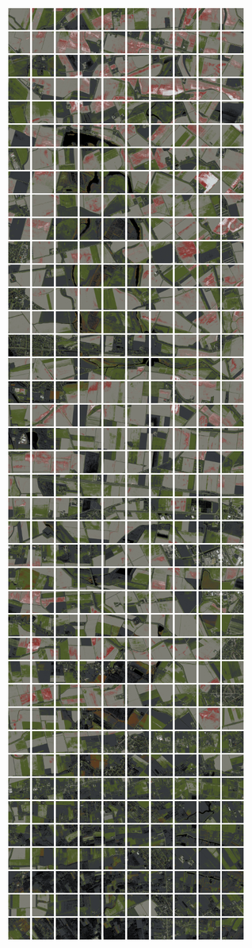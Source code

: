 <html>
<div>
<img src="https://github.com/HakkaTjakka/NL_TILE_MAP/blob/main/18/597/-1033/r.5970.-10330.png" height="44" width="44">
<img src="https://github.com/HakkaTjakka/NL_TILE_MAP/blob/main/18/597/-1033/r.5971.-10330.png" height="44" width="44">
<img src="https://github.com/HakkaTjakka/NL_TILE_MAP/blob/main/18/597/-1033/r.5972.-10330.png" height="44" width="44">
<img src="https://github.com/HakkaTjakka/NL_TILE_MAP/blob/main/18/597/-1033/r.5973.-10330.png" height="44" width="44">
<img src="https://github.com/HakkaTjakka/NL_TILE_MAP/blob/main/18/597/-1033/r.5974.-10330.png" height="44" width="44">
<img src="https://github.com/HakkaTjakka/NL_TILE_MAP/blob/main/18/597/-1033/r.5975.-10330.png" height="44" width="44">
<img src="https://github.com/HakkaTjakka/NL_TILE_MAP/blob/main/18/597/-1033/r.5976.-10330.png" height="44" width="44">
<img src="https://github.com/HakkaTjakka/NL_TILE_MAP/blob/main/18/597/-1033/r.5977.-10330.png" height="44" width="44">
<img src="https://github.com/HakkaTjakka/NL_TILE_MAP/blob/main/18/597/-1033/r.5978.-10330.png" height="44" width="44">
<img src="https://github.com/HakkaTjakka/NL_TILE_MAP/blob/main/18/597/-1033/r.5979.-10330.png" height="44" width="44">
<img src="https://github.com/HakkaTjakka/NL_TILE_MAP/blob/main/18/598/-1033/r.5980.-10330.png" height="44" width="44">
<img src="https://github.com/HakkaTjakka/NL_TILE_MAP/blob/main/18/598/-1033/r.5981.-10330.png" height="44" width="44">
<img src="https://github.com/HakkaTjakka/NL_TILE_MAP/blob/main/18/598/-1033/r.5982.-10330.png" height="44" width="44">
<img src="https://github.com/HakkaTjakka/NL_TILE_MAP/blob/main/18/598/-1033/r.5983.-10330.png" height="44" width="44">
<img src="https://github.com/HakkaTjakka/NL_TILE_MAP/blob/main/18/598/-1033/r.5984.-10330.png" height="44" width="44">
<img src="https://github.com/HakkaTjakka/NL_TILE_MAP/blob/main/18/598/-1033/r.5985.-10330.png" height="44" width="44">
<img src="https://github.com/HakkaTjakka/NL_TILE_MAP/blob/main/18/598/-1033/r.5986.-10330.png" height="44" width="44">
<img src="https://github.com/HakkaTjakka/NL_TILE_MAP/blob/main/18/598/-1033/r.5987.-10330.png" height="44" width="44">
<img src="https://github.com/HakkaTjakka/NL_TILE_MAP/blob/main/18/598/-1033/r.5988.-10330.png" height="44" width="44">
<img src="https://github.com/HakkaTjakka/NL_TILE_MAP/blob/main/18/598/-1033/r.5989.-10330.png" height="44" width="44">
<br>
<img src="https://github.com/HakkaTjakka/NL_TILE_MAP/blob/main/18/597/-1033/r.5970.-10329.png" height="44" width="44">
<img src="https://github.com/HakkaTjakka/NL_TILE_MAP/blob/main/18/597/-1033/r.5971.-10329.png" height="44" width="44">
<img src="https://github.com/HakkaTjakka/NL_TILE_MAP/blob/main/18/597/-1033/r.5972.-10329.png" height="44" width="44">
<img src="https://github.com/HakkaTjakka/NL_TILE_MAP/blob/main/18/597/-1033/r.5973.-10329.png" height="44" width="44">
<img src="https://github.com/HakkaTjakka/NL_TILE_MAP/blob/main/18/597/-1033/r.5974.-10329.png" height="44" width="44">
<img src="https://github.com/HakkaTjakka/NL_TILE_MAP/blob/main/18/597/-1033/r.5975.-10329.png" height="44" width="44">
<img src="https://github.com/HakkaTjakka/NL_TILE_MAP/blob/main/18/597/-1033/r.5976.-10329.png" height="44" width="44">
<img src="https://github.com/HakkaTjakka/NL_TILE_MAP/blob/main/18/597/-1033/r.5977.-10329.png" height="44" width="44">
<img src="https://github.com/HakkaTjakka/NL_TILE_MAP/blob/main/18/597/-1033/r.5978.-10329.png" height="44" width="44">
<img src="https://github.com/HakkaTjakka/NL_TILE_MAP/blob/main/18/597/-1033/r.5979.-10329.png" height="44" width="44">
<img src="https://github.com/HakkaTjakka/NL_TILE_MAP/blob/main/18/598/-1033/r.5980.-10329.png" height="44" width="44">
<img src="https://github.com/HakkaTjakka/NL_TILE_MAP/blob/main/18/598/-1033/r.5981.-10329.png" height="44" width="44">
<img src="https://github.com/HakkaTjakka/NL_TILE_MAP/blob/main/18/598/-1033/r.5982.-10329.png" height="44" width="44">
<img src="https://github.com/HakkaTjakka/NL_TILE_MAP/blob/main/18/598/-1033/r.5983.-10329.png" height="44" width="44">
<img src="https://github.com/HakkaTjakka/NL_TILE_MAP/blob/main/18/598/-1033/r.5984.-10329.png" height="44" width="44">
<img src="https://github.com/HakkaTjakka/NL_TILE_MAP/blob/main/18/598/-1033/r.5985.-10329.png" height="44" width="44">
<img src="https://github.com/HakkaTjakka/NL_TILE_MAP/blob/main/18/598/-1033/r.5986.-10329.png" height="44" width="44">
<img src="https://github.com/HakkaTjakka/NL_TILE_MAP/blob/main/18/598/-1033/r.5987.-10329.png" height="44" width="44">
<img src="https://github.com/HakkaTjakka/NL_TILE_MAP/blob/main/18/598/-1033/r.5988.-10329.png" height="44" width="44">
<img src="https://github.com/HakkaTjakka/NL_TILE_MAP/blob/main/18/598/-1033/r.5989.-10329.png" height="44" width="44">
<br>
<img src="https://github.com/HakkaTjakka/NL_TILE_MAP/blob/main/18/597/-1033/r.5970.-10328.png" height="44" width="44">
<img src="https://github.com/HakkaTjakka/NL_TILE_MAP/blob/main/18/597/-1033/r.5971.-10328.png" height="44" width="44">
<img src="https://github.com/HakkaTjakka/NL_TILE_MAP/blob/main/18/597/-1033/r.5972.-10328.png" height="44" width="44">
<img src="https://github.com/HakkaTjakka/NL_TILE_MAP/blob/main/18/597/-1033/r.5973.-10328.png" height="44" width="44">
<img src="https://github.com/HakkaTjakka/NL_TILE_MAP/blob/main/18/597/-1033/r.5974.-10328.png" height="44" width="44">
<img src="https://github.com/HakkaTjakka/NL_TILE_MAP/blob/main/18/597/-1033/r.5975.-10328.png" height="44" width="44">
<img src="https://github.com/HakkaTjakka/NL_TILE_MAP/blob/main/18/597/-1033/r.5976.-10328.png" height="44" width="44">
<img src="https://github.com/HakkaTjakka/NL_TILE_MAP/blob/main/18/597/-1033/r.5977.-10328.png" height="44" width="44">
<img src="https://github.com/HakkaTjakka/NL_TILE_MAP/blob/main/18/597/-1033/r.5978.-10328.png" height="44" width="44">
<img src="https://github.com/HakkaTjakka/NL_TILE_MAP/blob/main/18/597/-1033/r.5979.-10328.png" height="44" width="44">
<img src="https://github.com/HakkaTjakka/NL_TILE_MAP/blob/main/18/598/-1033/r.5980.-10328.png" height="44" width="44">
<img src="https://github.com/HakkaTjakka/NL_TILE_MAP/blob/main/18/598/-1033/r.5981.-10328.png" height="44" width="44">
<img src="https://github.com/HakkaTjakka/NL_TILE_MAP/blob/main/18/598/-1033/r.5982.-10328.png" height="44" width="44">
<img src="https://github.com/HakkaTjakka/NL_TILE_MAP/blob/main/18/598/-1033/r.5983.-10328.png" height="44" width="44">
<img src="https://github.com/HakkaTjakka/NL_TILE_MAP/blob/main/18/598/-1033/r.5984.-10328.png" height="44" width="44">
<img src="https://github.com/HakkaTjakka/NL_TILE_MAP/blob/main/18/598/-1033/r.5985.-10328.png" height="44" width="44">
<img src="https://github.com/HakkaTjakka/NL_TILE_MAP/blob/main/18/598/-1033/r.5986.-10328.png" height="44" width="44">
<img src="https://github.com/HakkaTjakka/NL_TILE_MAP/blob/main/18/598/-1033/r.5987.-10328.png" height="44" width="44">
<img src="https://github.com/HakkaTjakka/NL_TILE_MAP/blob/main/18/598/-1033/r.5988.-10328.png" height="44" width="44">
<img src="https://github.com/HakkaTjakka/NL_TILE_MAP/blob/main/18/598/-1033/r.5989.-10328.png" height="44" width="44">
<br>
<img src="https://github.com/HakkaTjakka/NL_TILE_MAP/blob/main/18/597/-1033/r.5970.-10327.png" height="44" width="44">
<img src="https://github.com/HakkaTjakka/NL_TILE_MAP/blob/main/18/597/-1033/r.5971.-10327.png" height="44" width="44">
<img src="https://github.com/HakkaTjakka/NL_TILE_MAP/blob/main/18/597/-1033/r.5972.-10327.png" height="44" width="44">
<img src="https://github.com/HakkaTjakka/NL_TILE_MAP/blob/main/18/597/-1033/r.5973.-10327.png" height="44" width="44">
<img src="https://github.com/HakkaTjakka/NL_TILE_MAP/blob/main/18/597/-1033/r.5974.-10327.png" height="44" width="44">
<img src="https://github.com/HakkaTjakka/NL_TILE_MAP/blob/main/18/597/-1033/r.5975.-10327.png" height="44" width="44">
<img src="https://github.com/HakkaTjakka/NL_TILE_MAP/blob/main/18/597/-1033/r.5976.-10327.png" height="44" width="44">
<img src="https://github.com/HakkaTjakka/NL_TILE_MAP/blob/main/18/597/-1033/r.5977.-10327.png" height="44" width="44">
<img src="https://github.com/HakkaTjakka/NL_TILE_MAP/blob/main/18/597/-1033/r.5978.-10327.png" height="44" width="44">
<img src="https://github.com/HakkaTjakka/NL_TILE_MAP/blob/main/18/597/-1033/r.5979.-10327.png" height="44" width="44">
<img src="https://github.com/HakkaTjakka/NL_TILE_MAP/blob/main/18/598/-1033/r.5980.-10327.png" height="44" width="44">
<img src="https://github.com/HakkaTjakka/NL_TILE_MAP/blob/main/18/598/-1033/r.5981.-10327.png" height="44" width="44">
<img src="https://github.com/HakkaTjakka/NL_TILE_MAP/blob/main/18/598/-1033/r.5982.-10327.png" height="44" width="44">
<img src="https://github.com/HakkaTjakka/NL_TILE_MAP/blob/main/18/598/-1033/r.5983.-10327.png" height="44" width="44">
<img src="https://github.com/HakkaTjakka/NL_TILE_MAP/blob/main/18/598/-1033/r.5984.-10327.png" height="44" width="44">
<img src="https://github.com/HakkaTjakka/NL_TILE_MAP/blob/main/18/598/-1033/r.5985.-10327.png" height="44" width="44">
<img src="https://github.com/HakkaTjakka/NL_TILE_MAP/blob/main/18/598/-1033/r.5986.-10327.png" height="44" width="44">
<img src="https://github.com/HakkaTjakka/NL_TILE_MAP/blob/main/18/598/-1033/r.5987.-10327.png" height="44" width="44">
<img src="https://github.com/HakkaTjakka/NL_TILE_MAP/blob/main/18/598/-1033/r.5988.-10327.png" height="44" width="44">
<img src="https://github.com/HakkaTjakka/NL_TILE_MAP/blob/main/18/598/-1033/r.5989.-10327.png" height="44" width="44">
<br>
<img src="https://github.com/HakkaTjakka/NL_TILE_MAP/blob/main/18/597/-1033/r.5970.-10326.png" height="44" width="44">
<img src="https://github.com/HakkaTjakka/NL_TILE_MAP/blob/main/18/597/-1033/r.5971.-10326.png" height="44" width="44">
<img src="https://github.com/HakkaTjakka/NL_TILE_MAP/blob/main/18/597/-1033/r.5972.-10326.png" height="44" width="44">
<img src="https://github.com/HakkaTjakka/NL_TILE_MAP/blob/main/18/597/-1033/r.5973.-10326.png" height="44" width="44">
<img src="https://github.com/HakkaTjakka/NL_TILE_MAP/blob/main/18/597/-1033/r.5974.-10326.png" height="44" width="44">
<img src="https://github.com/HakkaTjakka/NL_TILE_MAP/blob/main/18/597/-1033/r.5975.-10326.png" height="44" width="44">
<img src="https://github.com/HakkaTjakka/NL_TILE_MAP/blob/main/18/597/-1033/r.5976.-10326.png" height="44" width="44">
<img src="https://github.com/HakkaTjakka/NL_TILE_MAP/blob/main/18/597/-1033/r.5977.-10326.png" height="44" width="44">
<img src="https://github.com/HakkaTjakka/NL_TILE_MAP/blob/main/18/597/-1033/r.5978.-10326.png" height="44" width="44">
<img src="https://github.com/HakkaTjakka/NL_TILE_MAP/blob/main/18/597/-1033/r.5979.-10326.png" height="44" width="44">
<img src="https://github.com/HakkaTjakka/NL_TILE_MAP/blob/main/18/598/-1033/r.5980.-10326.png" height="44" width="44">
<img src="https://github.com/HakkaTjakka/NL_TILE_MAP/blob/main/18/598/-1033/r.5981.-10326.png" height="44" width="44">
<img src="https://github.com/HakkaTjakka/NL_TILE_MAP/blob/main/18/598/-1033/r.5982.-10326.png" height="44" width="44">
<img src="https://github.com/HakkaTjakka/NL_TILE_MAP/blob/main/18/598/-1033/r.5983.-10326.png" height="44" width="44">
<img src="https://github.com/HakkaTjakka/NL_TILE_MAP/blob/main/18/598/-1033/r.5984.-10326.png" height="44" width="44">
<img src="https://github.com/HakkaTjakka/NL_TILE_MAP/blob/main/18/598/-1033/r.5985.-10326.png" height="44" width="44">
<img src="https://github.com/HakkaTjakka/NL_TILE_MAP/blob/main/18/598/-1033/r.5986.-10326.png" height="44" width="44">
<img src="https://github.com/HakkaTjakka/NL_TILE_MAP/blob/main/18/598/-1033/r.5987.-10326.png" height="44" width="44">
<img src="https://github.com/HakkaTjakka/NL_TILE_MAP/blob/main/18/598/-1033/r.5988.-10326.png" height="44" width="44">
<img src="https://github.com/HakkaTjakka/NL_TILE_MAP/blob/main/18/598/-1033/r.5989.-10326.png" height="44" width="44">
<br>
<img src="https://github.com/HakkaTjakka/NL_TILE_MAP/blob/main/18/597/-1033/r.5970.-10325.png" height="44" width="44">
<img src="https://github.com/HakkaTjakka/NL_TILE_MAP/blob/main/18/597/-1033/r.5971.-10325.png" height="44" width="44">
<img src="https://github.com/HakkaTjakka/NL_TILE_MAP/blob/main/18/597/-1033/r.5972.-10325.png" height="44" width="44">
<img src="https://github.com/HakkaTjakka/NL_TILE_MAP/blob/main/18/597/-1033/r.5973.-10325.png" height="44" width="44">
<img src="https://github.com/HakkaTjakka/NL_TILE_MAP/blob/main/18/597/-1033/r.5974.-10325.png" height="44" width="44">
<img src="https://github.com/HakkaTjakka/NL_TILE_MAP/blob/main/18/597/-1033/r.5975.-10325.png" height="44" width="44">
<img src="https://github.com/HakkaTjakka/NL_TILE_MAP/blob/main/18/597/-1033/r.5976.-10325.png" height="44" width="44">
<img src="https://github.com/HakkaTjakka/NL_TILE_MAP/blob/main/18/597/-1033/r.5977.-10325.png" height="44" width="44">
<img src="https://github.com/HakkaTjakka/NL_TILE_MAP/blob/main/18/597/-1033/r.5978.-10325.png" height="44" width="44">
<img src="https://github.com/HakkaTjakka/NL_TILE_MAP/blob/main/18/597/-1033/r.5979.-10325.png" height="44" width="44">
<img src="https://github.com/HakkaTjakka/NL_TILE_MAP/blob/main/18/598/-1033/r.5980.-10325.png" height="44" width="44">
<img src="https://github.com/HakkaTjakka/NL_TILE_MAP/blob/main/18/598/-1033/r.5981.-10325.png" height="44" width="44">
<img src="https://github.com/HakkaTjakka/NL_TILE_MAP/blob/main/18/598/-1033/r.5982.-10325.png" height="44" width="44">
<img src="https://github.com/HakkaTjakka/NL_TILE_MAP/blob/main/18/598/-1033/r.5983.-10325.png" height="44" width="44">
<img src="https://github.com/HakkaTjakka/NL_TILE_MAP/blob/main/18/598/-1033/r.5984.-10325.png" height="44" width="44">
<img src="https://github.com/HakkaTjakka/NL_TILE_MAP/blob/main/18/598/-1033/r.5985.-10325.png" height="44" width="44">
<img src="https://github.com/HakkaTjakka/NL_TILE_MAP/blob/main/18/598/-1033/r.5986.-10325.png" height="44" width="44">
<img src="https://github.com/HakkaTjakka/NL_TILE_MAP/blob/main/18/598/-1033/r.5987.-10325.png" height="44" width="44">
<img src="https://github.com/HakkaTjakka/NL_TILE_MAP/blob/main/18/598/-1033/r.5988.-10325.png" height="44" width="44">
<img src="https://github.com/HakkaTjakka/NL_TILE_MAP/blob/main/18/598/-1033/r.5989.-10325.png" height="44" width="44">
<br>
<img src="https://github.com/HakkaTjakka/NL_TILE_MAP/blob/main/18/597/-1033/r.5970.-10324.png" height="44" width="44">
<img src="https://github.com/HakkaTjakka/NL_TILE_MAP/blob/main/18/597/-1033/r.5971.-10324.png" height="44" width="44">
<img src="https://github.com/HakkaTjakka/NL_TILE_MAP/blob/main/18/597/-1033/r.5972.-10324.png" height="44" width="44">
<img src="https://github.com/HakkaTjakka/NL_TILE_MAP/blob/main/18/597/-1033/r.5973.-10324.png" height="44" width="44">
<img src="https://github.com/HakkaTjakka/NL_TILE_MAP/blob/main/18/597/-1033/r.5974.-10324.png" height="44" width="44">
<img src="https://github.com/HakkaTjakka/NL_TILE_MAP/blob/main/18/597/-1033/r.5975.-10324.png" height="44" width="44">
<img src="https://github.com/HakkaTjakka/NL_TILE_MAP/blob/main/18/597/-1033/r.5976.-10324.png" height="44" width="44">
<img src="https://github.com/HakkaTjakka/NL_TILE_MAP/blob/main/18/597/-1033/r.5977.-10324.png" height="44" width="44">
<img src="https://github.com/HakkaTjakka/NL_TILE_MAP/blob/main/18/597/-1033/r.5978.-10324.png" height="44" width="44">
<img src="https://github.com/HakkaTjakka/NL_TILE_MAP/blob/main/18/597/-1033/r.5979.-10324.png" height="44" width="44">
<img src="https://github.com/HakkaTjakka/NL_TILE_MAP/blob/main/18/598/-1033/r.5980.-10324.png" height="44" width="44">
<img src="https://github.com/HakkaTjakka/NL_TILE_MAP/blob/main/18/598/-1033/r.5981.-10324.png" height="44" width="44">
<img src="https://github.com/HakkaTjakka/NL_TILE_MAP/blob/main/18/598/-1033/r.5982.-10324.png" height="44" width="44">
<img src="https://github.com/HakkaTjakka/NL_TILE_MAP/blob/main/18/598/-1033/r.5983.-10324.png" height="44" width="44">
<img src="https://github.com/HakkaTjakka/NL_TILE_MAP/blob/main/18/598/-1033/r.5984.-10324.png" height="44" width="44">
<img src="https://github.com/HakkaTjakka/NL_TILE_MAP/blob/main/18/598/-1033/r.5985.-10324.png" height="44" width="44">
<img src="https://github.com/HakkaTjakka/NL_TILE_MAP/blob/main/18/598/-1033/r.5986.-10324.png" height="44" width="44">
<img src="https://github.com/HakkaTjakka/NL_TILE_MAP/blob/main/18/598/-1033/r.5987.-10324.png" height="44" width="44">
<img src="https://github.com/HakkaTjakka/NL_TILE_MAP/blob/main/18/598/-1033/r.5988.-10324.png" height="44" width="44">
<img src="https://github.com/HakkaTjakka/NL_TILE_MAP/blob/main/18/598/-1033/r.5989.-10324.png" height="44" width="44">
<br>
<img src="https://github.com/HakkaTjakka/NL_TILE_MAP/blob/main/18/597/-1033/r.5970.-10323.png" height="44" width="44">
<img src="https://github.com/HakkaTjakka/NL_TILE_MAP/blob/main/18/597/-1033/r.5971.-10323.png" height="44" width="44">
<img src="https://github.com/HakkaTjakka/NL_TILE_MAP/blob/main/18/597/-1033/r.5972.-10323.png" height="44" width="44">
<img src="https://github.com/HakkaTjakka/NL_TILE_MAP/blob/main/18/597/-1033/r.5973.-10323.png" height="44" width="44">
<img src="https://github.com/HakkaTjakka/NL_TILE_MAP/blob/main/18/597/-1033/r.5974.-10323.png" height="44" width="44">
<img src="https://github.com/HakkaTjakka/NL_TILE_MAP/blob/main/18/597/-1033/r.5975.-10323.png" height="44" width="44">
<img src="https://github.com/HakkaTjakka/NL_TILE_MAP/blob/main/18/597/-1033/r.5976.-10323.png" height="44" width="44">
<img src="https://github.com/HakkaTjakka/NL_TILE_MAP/blob/main/18/597/-1033/r.5977.-10323.png" height="44" width="44">
<img src="https://github.com/HakkaTjakka/NL_TILE_MAP/blob/main/18/597/-1033/r.5978.-10323.png" height="44" width="44">
<img src="https://github.com/HakkaTjakka/NL_TILE_MAP/blob/main/18/597/-1033/r.5979.-10323.png" height="44" width="44">
<img src="https://github.com/HakkaTjakka/NL_TILE_MAP/blob/main/18/598/-1033/r.5980.-10323.png" height="44" width="44">
<img src="https://github.com/HakkaTjakka/NL_TILE_MAP/blob/main/18/598/-1033/r.5981.-10323.png" height="44" width="44">
<img src="https://github.com/HakkaTjakka/NL_TILE_MAP/blob/main/18/598/-1033/r.5982.-10323.png" height="44" width="44">
<img src="https://github.com/HakkaTjakka/NL_TILE_MAP/blob/main/18/598/-1033/r.5983.-10323.png" height="44" width="44">
<img src="https://github.com/HakkaTjakka/NL_TILE_MAP/blob/main/18/598/-1033/r.5984.-10323.png" height="44" width="44">
<img src="https://github.com/HakkaTjakka/NL_TILE_MAP/blob/main/18/598/-1033/r.5985.-10323.png" height="44" width="44">
<img src="https://github.com/HakkaTjakka/NL_TILE_MAP/blob/main/18/598/-1033/r.5986.-10323.png" height="44" width="44">
<img src="https://github.com/HakkaTjakka/NL_TILE_MAP/blob/main/18/598/-1033/r.5987.-10323.png" height="44" width="44">
<img src="https://github.com/HakkaTjakka/NL_TILE_MAP/blob/main/18/598/-1033/r.5988.-10323.png" height="44" width="44">
<img src="https://github.com/HakkaTjakka/NL_TILE_MAP/blob/main/18/598/-1033/r.5989.-10323.png" height="44" width="44">
<br>
<img src="https://github.com/HakkaTjakka/NL_TILE_MAP/blob/main/18/597/-1033/r.5970.-10322.png" height="44" width="44">
<img src="https://github.com/HakkaTjakka/NL_TILE_MAP/blob/main/18/597/-1033/r.5971.-10322.png" height="44" width="44">
<img src="https://github.com/HakkaTjakka/NL_TILE_MAP/blob/main/18/597/-1033/r.5972.-10322.png" height="44" width="44">
<img src="https://github.com/HakkaTjakka/NL_TILE_MAP/blob/main/18/597/-1033/r.5973.-10322.png" height="44" width="44">
<img src="https://github.com/HakkaTjakka/NL_TILE_MAP/blob/main/18/597/-1033/r.5974.-10322.png" height="44" width="44">
<img src="https://github.com/HakkaTjakka/NL_TILE_MAP/blob/main/18/597/-1033/r.5975.-10322.png" height="44" width="44">
<img src="https://github.com/HakkaTjakka/NL_TILE_MAP/blob/main/18/597/-1033/r.5976.-10322.png" height="44" width="44">
<img src="https://github.com/HakkaTjakka/NL_TILE_MAP/blob/main/18/597/-1033/r.5977.-10322.png" height="44" width="44">
<img src="https://github.com/HakkaTjakka/NL_TILE_MAP/blob/main/18/597/-1033/r.5978.-10322.png" height="44" width="44">
<img src="https://github.com/HakkaTjakka/NL_TILE_MAP/blob/main/18/597/-1033/r.5979.-10322.png" height="44" width="44">
<img src="https://github.com/HakkaTjakka/NL_TILE_MAP/blob/main/18/598/-1033/r.5980.-10322.png" height="44" width="44">
<img src="https://github.com/HakkaTjakka/NL_TILE_MAP/blob/main/18/598/-1033/r.5981.-10322.png" height="44" width="44">
<img src="https://github.com/HakkaTjakka/NL_TILE_MAP/blob/main/18/598/-1033/r.5982.-10322.png" height="44" width="44">
<img src="https://github.com/HakkaTjakka/NL_TILE_MAP/blob/main/18/598/-1033/r.5983.-10322.png" height="44" width="44">
<img src="https://github.com/HakkaTjakka/NL_TILE_MAP/blob/main/18/598/-1033/r.5984.-10322.png" height="44" width="44">
<img src="https://github.com/HakkaTjakka/NL_TILE_MAP/blob/main/18/598/-1033/r.5985.-10322.png" height="44" width="44">
<img src="https://github.com/HakkaTjakka/NL_TILE_MAP/blob/main/18/598/-1033/r.5986.-10322.png" height="44" width="44">
<img src="https://github.com/HakkaTjakka/NL_TILE_MAP/blob/main/18/598/-1033/r.5987.-10322.png" height="44" width="44">
<img src="https://github.com/HakkaTjakka/NL_TILE_MAP/blob/main/18/598/-1033/r.5988.-10322.png" height="44" width="44">
<img src="https://github.com/HakkaTjakka/NL_TILE_MAP/blob/main/18/598/-1033/r.5989.-10322.png" height="44" width="44">
<br>
<img src="https://github.com/HakkaTjakka/NL_TILE_MAP/blob/main/18/597/-1033/r.5970.-10321.png" height="44" width="44">
<img src="https://github.com/HakkaTjakka/NL_TILE_MAP/blob/main/18/597/-1033/r.5971.-10321.png" height="44" width="44">
<img src="https://github.com/HakkaTjakka/NL_TILE_MAP/blob/main/18/597/-1033/r.5972.-10321.png" height="44" width="44">
<img src="https://github.com/HakkaTjakka/NL_TILE_MAP/blob/main/18/597/-1033/r.5973.-10321.png" height="44" width="44">
<img src="https://github.com/HakkaTjakka/NL_TILE_MAP/blob/main/18/597/-1033/r.5974.-10321.png" height="44" width="44">
<img src="https://github.com/HakkaTjakka/NL_TILE_MAP/blob/main/18/597/-1033/r.5975.-10321.png" height="44" width="44">
<img src="https://github.com/HakkaTjakka/NL_TILE_MAP/blob/main/18/597/-1033/r.5976.-10321.png" height="44" width="44">
<img src="https://github.com/HakkaTjakka/NL_TILE_MAP/blob/main/18/597/-1033/r.5977.-10321.png" height="44" width="44">
<img src="https://github.com/HakkaTjakka/NL_TILE_MAP/blob/main/18/597/-1033/r.5978.-10321.png" height="44" width="44">
<img src="https://github.com/HakkaTjakka/NL_TILE_MAP/blob/main/18/597/-1033/r.5979.-10321.png" height="44" width="44">
<img src="https://github.com/HakkaTjakka/NL_TILE_MAP/blob/main/18/598/-1033/r.5980.-10321.png" height="44" width="44">
<img src="https://github.com/HakkaTjakka/NL_TILE_MAP/blob/main/18/598/-1033/r.5981.-10321.png" height="44" width="44">
<img src="https://github.com/HakkaTjakka/NL_TILE_MAP/blob/main/18/598/-1033/r.5982.-10321.png" height="44" width="44">
<img src="https://github.com/HakkaTjakka/NL_TILE_MAP/blob/main/18/598/-1033/r.5983.-10321.png" height="44" width="44">
<img src="https://github.com/HakkaTjakka/NL_TILE_MAP/blob/main/18/598/-1033/r.5984.-10321.png" height="44" width="44">
<img src="https://github.com/HakkaTjakka/NL_TILE_MAP/blob/main/18/598/-1033/r.5985.-10321.png" height="44" width="44">
<img src="https://github.com/HakkaTjakka/NL_TILE_MAP/blob/main/18/598/-1033/r.5986.-10321.png" height="44" width="44">
<img src="https://github.com/HakkaTjakka/NL_TILE_MAP/blob/main/18/598/-1033/r.5987.-10321.png" height="44" width="44">
<img src="https://github.com/HakkaTjakka/NL_TILE_MAP/blob/main/18/598/-1033/r.5988.-10321.png" height="44" width="44">
<img src="https://github.com/HakkaTjakka/NL_TILE_MAP/blob/main/18/598/-1033/r.5989.-10321.png" height="44" width="44">
<br>
<img src="https://github.com/HakkaTjakka/NL_TILE_MAP/blob/main/18/597/-1032/r.5970.-10320.png" height="44" width="44">
<img src="https://github.com/HakkaTjakka/NL_TILE_MAP/blob/main/18/597/-1032/r.5971.-10320.png" height="44" width="44">
<img src="https://github.com/HakkaTjakka/NL_TILE_MAP/blob/main/18/597/-1032/r.5972.-10320.png" height="44" width="44">
<img src="https://github.com/HakkaTjakka/NL_TILE_MAP/blob/main/18/597/-1032/r.5973.-10320.png" height="44" width="44">
<img src="https://github.com/HakkaTjakka/NL_TILE_MAP/blob/main/18/597/-1032/r.5974.-10320.png" height="44" width="44">
<img src="https://github.com/HakkaTjakka/NL_TILE_MAP/blob/main/18/597/-1032/r.5975.-10320.png" height="44" width="44">
<img src="https://github.com/HakkaTjakka/NL_TILE_MAP/blob/main/18/597/-1032/r.5976.-10320.png" height="44" width="44">
<img src="https://github.com/HakkaTjakka/NL_TILE_MAP/blob/main/18/597/-1032/r.5977.-10320.png" height="44" width="44">
<img src="https://github.com/HakkaTjakka/NL_TILE_MAP/blob/main/18/597/-1032/r.5978.-10320.png" height="44" width="44">
<img src="https://github.com/HakkaTjakka/NL_TILE_MAP/blob/main/18/597/-1032/r.5979.-10320.png" height="44" width="44">
<img src="https://github.com/HakkaTjakka/NL_TILE_MAP/blob/main/18/598/-1032/r.5980.-10320.png" height="44" width="44">
<img src="https://github.com/HakkaTjakka/NL_TILE_MAP/blob/main/18/598/-1032/r.5981.-10320.png" height="44" width="44">
<img src="https://github.com/HakkaTjakka/NL_TILE_MAP/blob/main/18/598/-1032/r.5982.-10320.png" height="44" width="44">
<img src="https://github.com/HakkaTjakka/NL_TILE_MAP/blob/main/18/598/-1032/r.5983.-10320.png" height="44" width="44">
<img src="https://github.com/HakkaTjakka/NL_TILE_MAP/blob/main/18/598/-1032/r.5984.-10320.png" height="44" width="44">
<img src="https://github.com/HakkaTjakka/NL_TILE_MAP/blob/main/18/598/-1032/r.5985.-10320.png" height="44" width="44">
<img src="https://github.com/HakkaTjakka/NL_TILE_MAP/blob/main/18/598/-1032/r.5986.-10320.png" height="44" width="44">
<img src="https://github.com/HakkaTjakka/NL_TILE_MAP/blob/main/18/598/-1032/r.5987.-10320.png" height="44" width="44">
<img src="https://github.com/HakkaTjakka/NL_TILE_MAP/blob/main/18/598/-1032/r.5988.-10320.png" height="44" width="44">
<img src="https://github.com/HakkaTjakka/NL_TILE_MAP/blob/main/18/598/-1032/r.5989.-10320.png" height="44" width="44">
<br>
<img src="https://github.com/HakkaTjakka/NL_TILE_MAP/blob/main/18/597/-1032/r.5970.-10319.png" height="44" width="44">
<img src="https://github.com/HakkaTjakka/NL_TILE_MAP/blob/main/18/597/-1032/r.5971.-10319.png" height="44" width="44">
<img src="https://github.com/HakkaTjakka/NL_TILE_MAP/blob/main/18/597/-1032/r.5972.-10319.png" height="44" width="44">
<img src="https://github.com/HakkaTjakka/NL_TILE_MAP/blob/main/18/597/-1032/r.5973.-10319.png" height="44" width="44">
<img src="https://github.com/HakkaTjakka/NL_TILE_MAP/blob/main/18/597/-1032/r.5974.-10319.png" height="44" width="44">
<img src="https://github.com/HakkaTjakka/NL_TILE_MAP/blob/main/18/597/-1032/r.5975.-10319.png" height="44" width="44">
<img src="https://github.com/HakkaTjakka/NL_TILE_MAP/blob/main/18/597/-1032/r.5976.-10319.png" height="44" width="44">
<img src="https://github.com/HakkaTjakka/NL_TILE_MAP/blob/main/18/597/-1032/r.5977.-10319.png" height="44" width="44">
<img src="https://github.com/HakkaTjakka/NL_TILE_MAP/blob/main/18/597/-1032/r.5978.-10319.png" height="44" width="44">
<img src="https://github.com/HakkaTjakka/NL_TILE_MAP/blob/main/18/597/-1032/r.5979.-10319.png" height="44" width="44">
<img src="https://github.com/HakkaTjakka/NL_TILE_MAP/blob/main/18/598/-1032/r.5980.-10319.png" height="44" width="44">
<img src="https://github.com/HakkaTjakka/NL_TILE_MAP/blob/main/18/598/-1032/r.5981.-10319.png" height="44" width="44">
<img src="https://github.com/HakkaTjakka/NL_TILE_MAP/blob/main/18/598/-1032/r.5982.-10319.png" height="44" width="44">
<img src="https://github.com/HakkaTjakka/NL_TILE_MAP/blob/main/18/598/-1032/r.5983.-10319.png" height="44" width="44">
<img src="https://github.com/HakkaTjakka/NL_TILE_MAP/blob/main/18/598/-1032/r.5984.-10319.png" height="44" width="44">
<img src="https://github.com/HakkaTjakka/NL_TILE_MAP/blob/main/18/598/-1032/r.5985.-10319.png" height="44" width="44">
<img src="https://github.com/HakkaTjakka/NL_TILE_MAP/blob/main/18/598/-1032/r.5986.-10319.png" height="44" width="44">
<img src="https://github.com/HakkaTjakka/NL_TILE_MAP/blob/main/18/598/-1032/r.5987.-10319.png" height="44" width="44">
<img src="https://github.com/HakkaTjakka/NL_TILE_MAP/blob/main/18/598/-1032/r.5988.-10319.png" height="44" width="44">
<img src="https://github.com/HakkaTjakka/NL_TILE_MAP/blob/main/18/598/-1032/r.5989.-10319.png" height="44" width="44">
<br>
<img src="https://github.com/HakkaTjakka/NL_TILE_MAP/blob/main/18/597/-1032/r.5970.-10318.png" height="44" width="44">
<img src="https://github.com/HakkaTjakka/NL_TILE_MAP/blob/main/18/597/-1032/r.5971.-10318.png" height="44" width="44">
<img src="https://github.com/HakkaTjakka/NL_TILE_MAP/blob/main/18/597/-1032/r.5972.-10318.png" height="44" width="44">
<img src="https://github.com/HakkaTjakka/NL_TILE_MAP/blob/main/18/597/-1032/r.5973.-10318.png" height="44" width="44">
<img src="https://github.com/HakkaTjakka/NL_TILE_MAP/blob/main/18/597/-1032/r.5974.-10318.png" height="44" width="44">
<img src="https://github.com/HakkaTjakka/NL_TILE_MAP/blob/main/18/597/-1032/r.5975.-10318.png" height="44" width="44">
<img src="https://github.com/HakkaTjakka/NL_TILE_MAP/blob/main/18/597/-1032/r.5976.-10318.png" height="44" width="44">
<img src="https://github.com/HakkaTjakka/NL_TILE_MAP/blob/main/18/597/-1032/r.5977.-10318.png" height="44" width="44">
<img src="https://github.com/HakkaTjakka/NL_TILE_MAP/blob/main/18/597/-1032/r.5978.-10318.png" height="44" width="44">
<img src="https://github.com/HakkaTjakka/NL_TILE_MAP/blob/main/18/597/-1032/r.5979.-10318.png" height="44" width="44">
<img src="https://github.com/HakkaTjakka/NL_TILE_MAP/blob/main/18/598/-1032/r.5980.-10318.png" height="44" width="44">
<img src="https://github.com/HakkaTjakka/NL_TILE_MAP/blob/main/18/598/-1032/r.5981.-10318.png" height="44" width="44">
<img src="https://github.com/HakkaTjakka/NL_TILE_MAP/blob/main/18/598/-1032/r.5982.-10318.png" height="44" width="44">
<img src="https://github.com/HakkaTjakka/NL_TILE_MAP/blob/main/18/598/-1032/r.5983.-10318.png" height="44" width="44">
<img src="https://github.com/HakkaTjakka/NL_TILE_MAP/blob/main/18/598/-1032/r.5984.-10318.png" height="44" width="44">
<img src="https://github.com/HakkaTjakka/NL_TILE_MAP/blob/main/18/598/-1032/r.5985.-10318.png" height="44" width="44">
<img src="https://github.com/HakkaTjakka/NL_TILE_MAP/blob/main/18/598/-1032/r.5986.-10318.png" height="44" width="44">
<img src="https://github.com/HakkaTjakka/NL_TILE_MAP/blob/main/18/598/-1032/r.5987.-10318.png" height="44" width="44">
<img src="https://github.com/HakkaTjakka/NL_TILE_MAP/blob/main/18/598/-1032/r.5988.-10318.png" height="44" width="44">
<img src="https://github.com/HakkaTjakka/NL_TILE_MAP/blob/main/18/598/-1032/r.5989.-10318.png" height="44" width="44">
<br>
<img src="https://github.com/HakkaTjakka/NL_TILE_MAP/blob/main/18/597/-1032/r.5970.-10317.png" height="44" width="44">
<img src="https://github.com/HakkaTjakka/NL_TILE_MAP/blob/main/18/597/-1032/r.5971.-10317.png" height="44" width="44">
<img src="https://github.com/HakkaTjakka/NL_TILE_MAP/blob/main/18/597/-1032/r.5972.-10317.png" height="44" width="44">
<img src="https://github.com/HakkaTjakka/NL_TILE_MAP/blob/main/18/597/-1032/r.5973.-10317.png" height="44" width="44">
<img src="https://github.com/HakkaTjakka/NL_TILE_MAP/blob/main/18/597/-1032/r.5974.-10317.png" height="44" width="44">
<img src="https://github.com/HakkaTjakka/NL_TILE_MAP/blob/main/18/597/-1032/r.5975.-10317.png" height="44" width="44">
<img src="https://github.com/HakkaTjakka/NL_TILE_MAP/blob/main/18/597/-1032/r.5976.-10317.png" height="44" width="44">
<img src="https://github.com/HakkaTjakka/NL_TILE_MAP/blob/main/18/597/-1032/r.5977.-10317.png" height="44" width="44">
<img src="https://github.com/HakkaTjakka/NL_TILE_MAP/blob/main/18/597/-1032/r.5978.-10317.png" height="44" width="44">
<img src="https://github.com/HakkaTjakka/NL_TILE_MAP/blob/main/18/597/-1032/r.5979.-10317.png" height="44" width="44">
<img src="https://github.com/HakkaTjakka/NL_TILE_MAP/blob/main/18/598/-1032/r.5980.-10317.png" height="44" width="44">
<img src="https://github.com/HakkaTjakka/NL_TILE_MAP/blob/main/18/598/-1032/r.5981.-10317.png" height="44" width="44">
<img src="https://github.com/HakkaTjakka/NL_TILE_MAP/blob/main/18/598/-1032/r.5982.-10317.png" height="44" width="44">
<img src="https://github.com/HakkaTjakka/NL_TILE_MAP/blob/main/18/598/-1032/r.5983.-10317.png" height="44" width="44">
<img src="https://github.com/HakkaTjakka/NL_TILE_MAP/blob/main/18/598/-1032/r.5984.-10317.png" height="44" width="44">
<img src="https://github.com/HakkaTjakka/NL_TILE_MAP/blob/main/18/598/-1032/r.5985.-10317.png" height="44" width="44">
<img src="https://github.com/HakkaTjakka/NL_TILE_MAP/blob/main/18/598/-1032/r.5986.-10317.png" height="44" width="44">
<img src="https://github.com/HakkaTjakka/NL_TILE_MAP/blob/main/18/598/-1032/r.5987.-10317.png" height="44" width="44">
<img src="https://github.com/HakkaTjakka/NL_TILE_MAP/blob/main/18/598/-1032/r.5988.-10317.png" height="44" width="44">
<img src="https://github.com/HakkaTjakka/NL_TILE_MAP/blob/main/18/598/-1032/r.5989.-10317.png" height="44" width="44">
<br>
<img src="https://github.com/HakkaTjakka/NL_TILE_MAP/blob/main/18/597/-1032/r.5970.-10316.png" height="44" width="44">
<img src="https://github.com/HakkaTjakka/NL_TILE_MAP/blob/main/18/597/-1032/r.5971.-10316.png" height="44" width="44">
<img src="https://github.com/HakkaTjakka/NL_TILE_MAP/blob/main/18/597/-1032/r.5972.-10316.png" height="44" width="44">
<img src="https://github.com/HakkaTjakka/NL_TILE_MAP/blob/main/18/597/-1032/r.5973.-10316.png" height="44" width="44">
<img src="https://github.com/HakkaTjakka/NL_TILE_MAP/blob/main/18/597/-1032/r.5974.-10316.png" height="44" width="44">
<img src="https://github.com/HakkaTjakka/NL_TILE_MAP/blob/main/18/597/-1032/r.5975.-10316.png" height="44" width="44">
<img src="https://github.com/HakkaTjakka/NL_TILE_MAP/blob/main/18/597/-1032/r.5976.-10316.png" height="44" width="44">
<img src="https://github.com/HakkaTjakka/NL_TILE_MAP/blob/main/18/597/-1032/r.5977.-10316.png" height="44" width="44">
<img src="https://github.com/HakkaTjakka/NL_TILE_MAP/blob/main/18/597/-1032/r.5978.-10316.png" height="44" width="44">
<img src="https://github.com/HakkaTjakka/NL_TILE_MAP/blob/main/18/597/-1032/r.5979.-10316.png" height="44" width="44">
<img src="https://github.com/HakkaTjakka/NL_TILE_MAP/blob/main/18/598/-1032/r.5980.-10316.png" height="44" width="44">
<img src="https://github.com/HakkaTjakka/NL_TILE_MAP/blob/main/18/598/-1032/r.5981.-10316.png" height="44" width="44">
<img src="https://github.com/HakkaTjakka/NL_TILE_MAP/blob/main/18/598/-1032/r.5982.-10316.png" height="44" width="44">
<img src="https://github.com/HakkaTjakka/NL_TILE_MAP/blob/main/18/598/-1032/r.5983.-10316.png" height="44" width="44">
<img src="https://github.com/HakkaTjakka/NL_TILE_MAP/blob/main/18/598/-1032/r.5984.-10316.png" height="44" width="44">
<img src="https://github.com/HakkaTjakka/NL_TILE_MAP/blob/main/18/598/-1032/r.5985.-10316.png" height="44" width="44">
<img src="https://github.com/HakkaTjakka/NL_TILE_MAP/blob/main/18/598/-1032/r.5986.-10316.png" height="44" width="44">
<img src="https://github.com/HakkaTjakka/NL_TILE_MAP/blob/main/18/598/-1032/r.5987.-10316.png" height="44" width="44">
<img src="https://github.com/HakkaTjakka/NL_TILE_MAP/blob/main/18/598/-1032/r.5988.-10316.png" height="44" width="44">
<img src="https://github.com/HakkaTjakka/NL_TILE_MAP/blob/main/18/598/-1032/r.5989.-10316.png" height="44" width="44">
<br>
<img src="https://github.com/HakkaTjakka/NL_TILE_MAP/blob/main/18/597/-1032/r.5970.-10315.png" height="44" width="44">
<img src="https://github.com/HakkaTjakka/NL_TILE_MAP/blob/main/18/597/-1032/r.5971.-10315.png" height="44" width="44">
<img src="https://github.com/HakkaTjakka/NL_TILE_MAP/blob/main/18/597/-1032/r.5972.-10315.png" height="44" width="44">
<img src="https://github.com/HakkaTjakka/NL_TILE_MAP/blob/main/18/597/-1032/r.5973.-10315.png" height="44" width="44">
<img src="https://github.com/HakkaTjakka/NL_TILE_MAP/blob/main/18/597/-1032/r.5974.-10315.png" height="44" width="44">
<img src="https://github.com/HakkaTjakka/NL_TILE_MAP/blob/main/18/597/-1032/r.5975.-10315.png" height="44" width="44">
<img src="https://github.com/HakkaTjakka/NL_TILE_MAP/blob/main/18/597/-1032/r.5976.-10315.png" height="44" width="44">
<img src="https://github.com/HakkaTjakka/NL_TILE_MAP/blob/main/18/597/-1032/r.5977.-10315.png" height="44" width="44">
<img src="https://github.com/HakkaTjakka/NL_TILE_MAP/blob/main/18/597/-1032/r.5978.-10315.png" height="44" width="44">
<img src="https://github.com/HakkaTjakka/NL_TILE_MAP/blob/main/18/597/-1032/r.5979.-10315.png" height="44" width="44">
<img src="https://github.com/HakkaTjakka/NL_TILE_MAP/blob/main/18/598/-1032/r.5980.-10315.png" height="44" width="44">
<img src="https://github.com/HakkaTjakka/NL_TILE_MAP/blob/main/18/598/-1032/r.5981.-10315.png" height="44" width="44">
<img src="https://github.com/HakkaTjakka/NL_TILE_MAP/blob/main/18/598/-1032/r.5982.-10315.png" height="44" width="44">
<img src="https://github.com/HakkaTjakka/NL_TILE_MAP/blob/main/18/598/-1032/r.5983.-10315.png" height="44" width="44">
<img src="https://github.com/HakkaTjakka/NL_TILE_MAP/blob/main/18/598/-1032/r.5984.-10315.png" height="44" width="44">
<img src="https://github.com/HakkaTjakka/NL_TILE_MAP/blob/main/18/598/-1032/r.5985.-10315.png" height="44" width="44">
<img src="https://github.com/HakkaTjakka/NL_TILE_MAP/blob/main/18/598/-1032/r.5986.-10315.png" height="44" width="44">
<img src="https://github.com/HakkaTjakka/NL_TILE_MAP/blob/main/18/598/-1032/r.5987.-10315.png" height="44" width="44">
<img src="https://github.com/HakkaTjakka/NL_TILE_MAP/blob/main/18/598/-1032/r.5988.-10315.png" height="44" width="44">
<img src="https://github.com/HakkaTjakka/NL_TILE_MAP/blob/main/18/598/-1032/r.5989.-10315.png" height="44" width="44">
<br>
<img src="https://github.com/HakkaTjakka/NL_TILE_MAP/blob/main/18/597/-1032/r.5970.-10314.png" height="44" width="44">
<img src="https://github.com/HakkaTjakka/NL_TILE_MAP/blob/main/18/597/-1032/r.5971.-10314.png" height="44" width="44">
<img src="https://github.com/HakkaTjakka/NL_TILE_MAP/blob/main/18/597/-1032/r.5972.-10314.png" height="44" width="44">
<img src="https://github.com/HakkaTjakka/NL_TILE_MAP/blob/main/18/597/-1032/r.5973.-10314.png" height="44" width="44">
<img src="https://github.com/HakkaTjakka/NL_TILE_MAP/blob/main/18/597/-1032/r.5974.-10314.png" height="44" width="44">
<img src="https://github.com/HakkaTjakka/NL_TILE_MAP/blob/main/18/597/-1032/r.5975.-10314.png" height="44" width="44">
<img src="https://github.com/HakkaTjakka/NL_TILE_MAP/blob/main/18/597/-1032/r.5976.-10314.png" height="44" width="44">
<img src="https://github.com/HakkaTjakka/NL_TILE_MAP/blob/main/18/597/-1032/r.5977.-10314.png" height="44" width="44">
<img src="https://github.com/HakkaTjakka/NL_TILE_MAP/blob/main/18/597/-1032/r.5978.-10314.png" height="44" width="44">
<img src="https://github.com/HakkaTjakka/NL_TILE_MAP/blob/main/18/597/-1032/r.5979.-10314.png" height="44" width="44">
<img src="https://github.com/HakkaTjakka/NL_TILE_MAP/blob/main/18/598/-1032/r.5980.-10314.png" height="44" width="44">
<img src="https://github.com/HakkaTjakka/NL_TILE_MAP/blob/main/18/598/-1032/r.5981.-10314.png" height="44" width="44">
<img src="https://github.com/HakkaTjakka/NL_TILE_MAP/blob/main/18/598/-1032/r.5982.-10314.png" height="44" width="44">
<img src="https://github.com/HakkaTjakka/NL_TILE_MAP/blob/main/18/598/-1032/r.5983.-10314.png" height="44" width="44">
<img src="https://github.com/HakkaTjakka/NL_TILE_MAP/blob/main/18/598/-1032/r.5984.-10314.png" height="44" width="44">
<img src="https://github.com/HakkaTjakka/NL_TILE_MAP/blob/main/18/598/-1032/r.5985.-10314.png" height="44" width="44">
<img src="https://github.com/HakkaTjakka/NL_TILE_MAP/blob/main/18/598/-1032/r.5986.-10314.png" height="44" width="44">
<img src="https://github.com/HakkaTjakka/NL_TILE_MAP/blob/main/18/598/-1032/r.5987.-10314.png" height="44" width="44">
<img src="https://github.com/HakkaTjakka/NL_TILE_MAP/blob/main/18/598/-1032/r.5988.-10314.png" height="44" width="44">
<img src="https://github.com/HakkaTjakka/NL_TILE_MAP/blob/main/18/598/-1032/r.5989.-10314.png" height="44" width="44">
<br>
<img src="https://github.com/HakkaTjakka/NL_TILE_MAP/blob/main/18/597/-1032/r.5970.-10313.png" height="44" width="44">
<img src="https://github.com/HakkaTjakka/NL_TILE_MAP/blob/main/18/597/-1032/r.5971.-10313.png" height="44" width="44">
<img src="https://github.com/HakkaTjakka/NL_TILE_MAP/blob/main/18/597/-1032/r.5972.-10313.png" height="44" width="44">
<img src="https://github.com/HakkaTjakka/NL_TILE_MAP/blob/main/18/597/-1032/r.5973.-10313.png" height="44" width="44">
<img src="https://github.com/HakkaTjakka/NL_TILE_MAP/blob/main/18/597/-1032/r.5974.-10313.png" height="44" width="44">
<img src="https://github.com/HakkaTjakka/NL_TILE_MAP/blob/main/18/597/-1032/r.5975.-10313.png" height="44" width="44">
<img src="https://github.com/HakkaTjakka/NL_TILE_MAP/blob/main/18/597/-1032/r.5976.-10313.png" height="44" width="44">
<img src="https://github.com/HakkaTjakka/NL_TILE_MAP/blob/main/18/597/-1032/r.5977.-10313.png" height="44" width="44">
<img src="https://github.com/HakkaTjakka/NL_TILE_MAP/blob/main/18/597/-1032/r.5978.-10313.png" height="44" width="44">
<img src="https://github.com/HakkaTjakka/NL_TILE_MAP/blob/main/18/597/-1032/r.5979.-10313.png" height="44" width="44">
<img src="https://github.com/HakkaTjakka/NL_TILE_MAP/blob/main/18/598/-1032/r.5980.-10313.png" height="44" width="44">
<img src="https://github.com/HakkaTjakka/NL_TILE_MAP/blob/main/18/598/-1032/r.5981.-10313.png" height="44" width="44">
<img src="https://github.com/HakkaTjakka/NL_TILE_MAP/blob/main/18/598/-1032/r.5982.-10313.png" height="44" width="44">
<img src="https://github.com/HakkaTjakka/NL_TILE_MAP/blob/main/18/598/-1032/r.5983.-10313.png" height="44" width="44">
<img src="https://github.com/HakkaTjakka/NL_TILE_MAP/blob/main/18/598/-1032/r.5984.-10313.png" height="44" width="44">
<img src="https://github.com/HakkaTjakka/NL_TILE_MAP/blob/main/18/598/-1032/r.5985.-10313.png" height="44" width="44">
<img src="https://github.com/HakkaTjakka/NL_TILE_MAP/blob/main/18/598/-1032/r.5986.-10313.png" height="44" width="44">
<img src="https://github.com/HakkaTjakka/NL_TILE_MAP/blob/main/18/598/-1032/r.5987.-10313.png" height="44" width="44">
<img src="https://github.com/HakkaTjakka/NL_TILE_MAP/blob/main/18/598/-1032/r.5988.-10313.png" height="44" width="44">
<img src="https://github.com/HakkaTjakka/NL_TILE_MAP/blob/main/18/598/-1032/r.5989.-10313.png" height="44" width="44">
<br>
<img src="https://github.com/HakkaTjakka/NL_TILE_MAP/blob/main/18/597/-1032/r.5970.-10312.png" height="44" width="44">
<img src="https://github.com/HakkaTjakka/NL_TILE_MAP/blob/main/18/597/-1032/r.5971.-10312.png" height="44" width="44">
<img src="https://github.com/HakkaTjakka/NL_TILE_MAP/blob/main/18/597/-1032/r.5972.-10312.png" height="44" width="44">
<img src="https://github.com/HakkaTjakka/NL_TILE_MAP/blob/main/18/597/-1032/r.5973.-10312.png" height="44" width="44">
<img src="https://github.com/HakkaTjakka/NL_TILE_MAP/blob/main/18/597/-1032/r.5974.-10312.png" height="44" width="44">
<img src="https://github.com/HakkaTjakka/NL_TILE_MAP/blob/main/18/597/-1032/r.5975.-10312.png" height="44" width="44">
<img src="https://github.com/HakkaTjakka/NL_TILE_MAP/blob/main/18/597/-1032/r.5976.-10312.png" height="44" width="44">
<img src="https://github.com/HakkaTjakka/NL_TILE_MAP/blob/main/18/597/-1032/r.5977.-10312.png" height="44" width="44">
<img src="https://github.com/HakkaTjakka/NL_TILE_MAP/blob/main/18/597/-1032/r.5978.-10312.png" height="44" width="44">
<img src="https://github.com/HakkaTjakka/NL_TILE_MAP/blob/main/18/597/-1032/r.5979.-10312.png" height="44" width="44">
<img src="https://github.com/HakkaTjakka/NL_TILE_MAP/blob/main/18/598/-1032/r.5980.-10312.png" height="44" width="44">
<img src="https://github.com/HakkaTjakka/NL_TILE_MAP/blob/main/18/598/-1032/r.5981.-10312.png" height="44" width="44">
<img src="https://github.com/HakkaTjakka/NL_TILE_MAP/blob/main/18/598/-1032/r.5982.-10312.png" height="44" width="44">
<img src="https://github.com/HakkaTjakka/NL_TILE_MAP/blob/main/18/598/-1032/r.5983.-10312.png" height="44" width="44">
<img src="https://github.com/HakkaTjakka/NL_TILE_MAP/blob/main/18/598/-1032/r.5984.-10312.png" height="44" width="44">
<img src="https://github.com/HakkaTjakka/NL_TILE_MAP/blob/main/18/598/-1032/r.5985.-10312.png" height="44" width="44">
<img src="https://github.com/HakkaTjakka/NL_TILE_MAP/blob/main/18/598/-1032/r.5986.-10312.png" height="44" width="44">
<img src="https://github.com/HakkaTjakka/NL_TILE_MAP/blob/main/18/598/-1032/r.5987.-10312.png" height="44" width="44">
<img src="https://github.com/HakkaTjakka/NL_TILE_MAP/blob/main/18/598/-1032/r.5988.-10312.png" height="44" width="44">
<img src="https://github.com/HakkaTjakka/NL_TILE_MAP/blob/main/18/598/-1032/r.5989.-10312.png" height="44" width="44">
<br>
<img src="https://github.com/HakkaTjakka/NL_TILE_MAP/blob/main/18/597/-1032/r.5970.-10311.png" height="44" width="44">
<img src="https://github.com/HakkaTjakka/NL_TILE_MAP/blob/main/18/597/-1032/r.5971.-10311.png" height="44" width="44">
<img src="https://github.com/HakkaTjakka/NL_TILE_MAP/blob/main/18/597/-1032/r.5972.-10311.png" height="44" width="44">
<img src="https://github.com/HakkaTjakka/NL_TILE_MAP/blob/main/18/597/-1032/r.5973.-10311.png" height="44" width="44">
<img src="https://github.com/HakkaTjakka/NL_TILE_MAP/blob/main/18/597/-1032/r.5974.-10311.png" height="44" width="44">
<img src="https://github.com/HakkaTjakka/NL_TILE_MAP/blob/main/18/597/-1032/r.5975.-10311.png" height="44" width="44">
<img src="https://github.com/HakkaTjakka/NL_TILE_MAP/blob/main/18/597/-1032/r.5976.-10311.png" height="44" width="44">
<img src="https://github.com/HakkaTjakka/NL_TILE_MAP/blob/main/18/597/-1032/r.5977.-10311.png" height="44" width="44">
<img src="https://github.com/HakkaTjakka/NL_TILE_MAP/blob/main/18/597/-1032/r.5978.-10311.png" height="44" width="44">
<img src="https://github.com/HakkaTjakka/NL_TILE_MAP/blob/main/18/597/-1032/r.5979.-10311.png" height="44" width="44">
<img src="https://github.com/HakkaTjakka/NL_TILE_MAP/blob/main/18/598/-1032/r.5980.-10311.png" height="44" width="44">
<img src="https://github.com/HakkaTjakka/NL_TILE_MAP/blob/main/18/598/-1032/r.5981.-10311.png" height="44" width="44">
<img src="https://github.com/HakkaTjakka/NL_TILE_MAP/blob/main/18/598/-1032/r.5982.-10311.png" height="44" width="44">
<img src="https://github.com/HakkaTjakka/NL_TILE_MAP/blob/main/18/598/-1032/r.5983.-10311.png" height="44" width="44">
<img src="https://github.com/HakkaTjakka/NL_TILE_MAP/blob/main/18/598/-1032/r.5984.-10311.png" height="44" width="44">
<img src="https://github.com/HakkaTjakka/NL_TILE_MAP/blob/main/18/598/-1032/r.5985.-10311.png" height="44" width="44">
<img src="https://github.com/HakkaTjakka/NL_TILE_MAP/blob/main/18/598/-1032/r.5986.-10311.png" height="44" width="44">
<img src="https://github.com/HakkaTjakka/NL_TILE_MAP/blob/main/18/598/-1032/r.5987.-10311.png" height="44" width="44">
<img src="https://github.com/HakkaTjakka/NL_TILE_MAP/blob/main/18/598/-1032/r.5988.-10311.png" height="44" width="44">
<img src="https://github.com/HakkaTjakka/NL_TILE_MAP/blob/main/18/598/-1032/r.5989.-10311.png" height="44" width="44">
<br>
</div>
</html>
